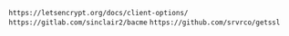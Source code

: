 `https://letsencrypt.org/docs/client-options/`
`https://gitlab.com/sinclair2/bacme`
`https://github.com/srvrco/getssl`
